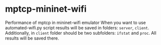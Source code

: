 # mptcp-mininet-wifi
Performance of mptcp in mininet-wifi emulator
When you want to use automated-wifi.py script results will be saved in folders: `server`, `client`.
Additionally, in `client` folder should be two subfolders: `ifstat` and `proc`.
All results will be saved there.
